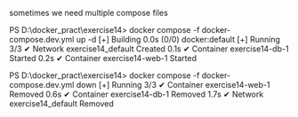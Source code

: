 sometimes we need multiple compose files

PS D:\docker_pract\exercise14> docker compose -f docker-compose.dev.yml up -d
[+] Building 0.0s (0/0)                                                                                                                                                docker:default
[+] Running 3/3
 ✔ Network exercise14_default  Created                                                                                                                                           0.1s 
 ✔ Container exercise14-db-1   Started                                                                                                                                           0.2s 
 ✔ Container exercise14-web-1  Started    


 PS D:\docker_pract\exercise14> docker compose -f docker-compose.dev.yml down 
[+] Running 3/3
 ✔ Container exercise14-web-1  Removed                                                                                                                                           0.6s 
 ✔ Container exercise14-db-1   Removed                                                                                                                                           1.7s 
 ✔ Network exercise14_default  Removed       